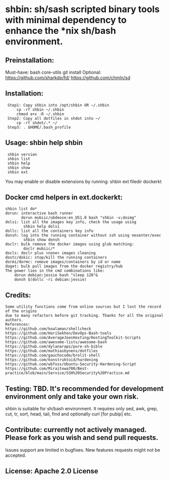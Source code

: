 # shbin: sh/sash scripted binary tools with minimal dependency to enhance the *nix sh/bash environment.

## Preinstallation:
   Must-have:
    bash core-utils git install
   Optional:
    https://github.com/sharkdp/fd/ 
    https://github.com/chmln/sd    

## Installation:
     Step1: Copy shbin into /opt/shbin OR ~/.shbin
		 cp -rf shbin ~/.shbin 
         chmod a+x -R ~/.shbin
     Step2: Copy all dotfiles in shdot into ~/ 
		 cp -rf shdot/.* ~/
     Step3: . $HOME/.bash_profile

## Usage: shbin help shbin
     shbin version
     shbin list
     shbin help
     shbin show
     shbin ext
     
You may enable or disable extensions by running: 
	shbin ext filedir dockerkt

## Docker cmd helpers in ext.dockerkt:
    shbin list do*
    dorun: interactive bash runner
           dorun mubiic/ubdeose:en_US1.0 bash "shbin -v;doimg"
    dolsi: list all the images key info, check the usage using
            shbin help dolsi
    dollc: list all the containers key info
    donsh: log into the running container without ssh using nesenter/exec
            shbin show donsh
    doclr: bulk remove the docker images using glob matching:
            doclr mubiic/*
    docls: doclr plus <none> images cleaning
    dostc/dokic: stop/kill the running containers
    dormi/dormc: remove images/containers by id or name
    doget: bulk pull images from the docker registry/hub
    The power lies in the cmd combinations like:
        dorun debian:jessie bash "sleep 120"&
        donsh $(dollc -ri debian:jessie)

## Credits:
    Some utility functions come from online sources but I lost the record of the origins
    due to many refactors before git tracking. Thanks for all the original authors.
    References: 
    https://github.com/koalaman/shellcheck
    https://github.com/HariSekhon/DevOps-Bash-tools    
    https://github.com/AverageJoesHosting/HostingToolkit-Scripts
    https://github.com/awesome-lists/awesome-bash
    https://github.com/dylanaraps/pure-sh-bible  
    https://github.com/mathiasbynens/dotfiles
    https://github.com/gauchocode/brolit-shell 
    https://github.com/konstruktoid/hardening 
    https://github.com/wbfoss/Ubuntu-Security-Hardening-Script  
    https://github.com/Miraitowa700/Best-practice/blob/main/Service/SSH%20Security%20Practice.md


## Testing: TBD. It's recommended for development environment only and take your own risk.
   shbin is suitable for sh/bash environment. It requires only sed, awk, grep, cut, tr, sort,
   head, tail, find and optionally curl [for pubip] etc.

## Contribute: currently not actively managed. Please fork as you wish and send pull requests.
   Issues support are limited in bugfixes. New features requests might not be accepted.

## License: Apache 2.0 License
